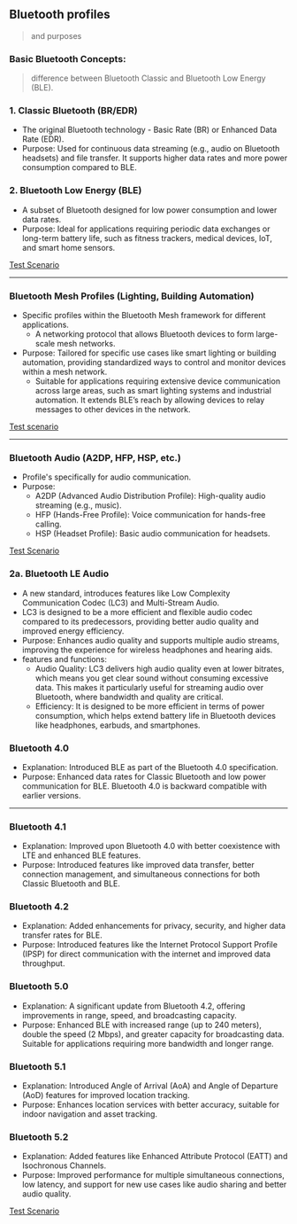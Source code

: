 ## Bluetooth profiles 
> and purposes

### Basic Bluetooth Concepts:
> difference between Bluetooth Classic and Bluetooth Low Energy (BLE).

### 1. Classic Bluetooth (BR/EDR)
* The original Bluetooth technology - Basic Rate (BR) or Enhanced Data Rate (EDR).
* Purpose: Used for continuous data streaming (e.g., audio on Bluetooth headsets) and file transfer. It supports higher data rates and more power consumption compared to BLE.

### 2. Bluetooth Low Energy (BLE)
* A subset of Bluetooth designed for low power consumption and lower data rates.
* Purpose: Ideal for applications requiring periodic data exchanges or long-term battery life, such as fitness trackers, medical devices, IoT, and smart home sensors.

[Test Scenario](https://trumpfheller.github.io/testing/bt_scenario_ClassicBluetooth.html)

---

### Bluetooth Mesh Profiles (Lighting, Building Automation)
* Specific profiles within the Bluetooth Mesh framework for different applications.
  * A networking protocol that allows Bluetooth devices to form large-scale mesh networks.
* Purpose: Tailored for specific use cases like smart lighting or building automation, providing standardized ways to control and monitor devices within a mesh network.
  * Suitable for applications requiring extensive device communication across large areas, such as smart lighting systems and industrial automation. It extends BLE’s reach by allowing devices to relay messages to other devices in the network.

[Test scenario](https://trumpfheller.github.io/testing/bt_scenario_ClassicBluetooth.html)

---

### Bluetooth Audio (A2DP, HFP, HSP, etc.)
* Profile's specifically for audio communication.
* Purpose:
  * A2DP (Advanced Audio Distribution Profile): High-quality audio streaming (e.g., music).
  * HFP (Hands-Free Profile): Voice communication for hands-free calling.
  * HSP (Headset Profile): Basic audio communication for headsets.

[Test Scenario](https://trumpfheller.github.io/testing/bt_scenario_audio.html)

### 2a. Bluetooth LE Audio
* A new standard, introduces features like Low Complexity Communication Codec (LC3) and Multi-Stream Audio.
* LC3 is designed to be a more efficient and flexible audio codec compared to its predecessors, providing better audio quality and improved energy efficiency.
* Purpose: Enhances audio quality and supports multiple audio streams, improving the experience for wireless headphones and hearing aids.
* features and functions:
  * Audio Quality: LC3 delivers high audio quality even at lower bitrates, which means you get clear sound without consuming excessive data. This makes it particularly useful for streaming audio over Bluetooth, where bandwidth and quality are critical.
  * Efficiency: It is designed to be more efficient in terms of power consumption, which helps extend battery life in Bluetooth devices like headphones, earbuds, and smartphones.
### Bluetooth 4.0
* Explanation: Introduced BLE as part of the Bluetooth 4.0 specification.
* Purpose: Enhanced data rates for Classic Bluetooth and low power communication for BLE. Bluetooth 4.0 is backward compatible with earlier versions.

---

### Bluetooth 4.1
* Explanation: Improved upon Bluetooth 4.0 with better coexistence with LTE and enhanced BLE features.
* Purpose: Introduced features like improved data transfer, better connection management, and simultaneous connections for both Classic Bluetooth and BLE.

### Bluetooth 4.2
* Explanation: Added enhancements for privacy, security, and higher data transfer rates for BLE.
* Purpose: Introduced features like the Internet Protocol Support Profile (IPSP) for direct communication with the internet and improved data throughput.

### Bluetooth 5.0
* Explanation: A significant update from Bluetooth 4.2, offering improvements in range, speed, and broadcasting capacity.
* Purpose: Enhanced BLE with increased range (up to 240 meters), double the speed (2 Mbps), and greater capacity for broadcasting data. Suitable for applications requiring more bandwidth and longer range.

### Bluetooth 5.1
* Explanation: Introduced Angle of Arrival (AoA) and Angle of Departure (AoD) features for improved location tracking.
* Purpose: Enhances location services with better accuracy, suitable for indoor navigation and asset tracking.

### Bluetooth 5.2
* Explanation: Added features like Enhanced Attribute Protocol (EATT) and Isochronous Channels.
* Purpose: Improved performance for multiple simultaneous connections, low latency, and support for new use cases like audio sharing and better audio quality.

[Test Scenario](https://trumpfheller.github.io/testing/bt_scenario_Bluetooth4.html)




